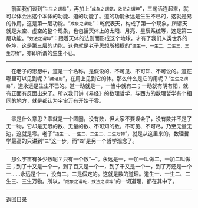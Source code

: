 &emsp;前面我们谈到“``生生之谓易``”，再加上“``成象之谓乾，效法之谓坤``”，三句话连起来，就可以体会出这个本体的功能、道的功能了。道的功能永远是生生不已的，这就是易的作用，这是第一层功能。“``成象之谓乾``”：乾代表天，构成了第一个现象，所谓天就是太空、虚空的整个现象，也包括天体上的太阳、月亮、星辰系统等，这是第二层功能。“``效法之谓坤``”：跟着天体的法则而形成这个地球，才有了我们人类世界的乾坤，这是第三层的功能。这也就是老子思想所根据的“``道生一、一生二、二生三、三生万物``”，亦即所谓的生生不已。
___
&emsp;在老子的思想中，道是一个名称，是假设的、不可见、不可知、不可说的。道在哪里可以见到呢？“``藏诸用``”，在用上见到它的体。那么什么是它的用呢？“``生生之谓易``”，道永远是生生不已的。道一动就是一，一当中就有二；一动就有阴有阳，就有正面有反面出来了。所以我们讲《易经》的数理哲学，与西方的数理哲学有个相同的地方，就是都认为宇宙万有开始于零。
___
&emsp;零是什么意思？零就是一个圆圈，没有数，但大家不要误会了，没有数并不是了无一物，它却是无限的数、无量的数、不可知的数，不可见、不可尽，乃至无量无边，这就是零。老子“``道生一、一生二、二生三、三生万物``”，就是从这里来的。数理哲学最高的只讲到“``三``”这一步，而“``四``”是另一个哲学观念了。
___
&emsp;那么宇宙有多少数呢？只有一个数“``一``”。永远是一，一加一叫做二，一加二叫做三；到了十又是一个一，到了百又是一个一，到了千又是一个一，到了万还是一个一……永远是个一，没有二，二是假定的。这就是数的道理。道生一、一生二、二生三、三生万物。所以，“``成象之谓乾，效法之谓坤``”的一切道理，都在其中了。
___
[返回目录](../../../master/README.md#目录)